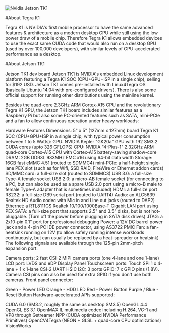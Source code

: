 <img alt="Nvidia Jetson TK1" src="http://quickreachmedia.sytes.net/pics/nvidia-jetson-tk1.jpg" />

#About Tegra K1

Tegra K1 is NVIDIA's first mobile processor to have the same advanced features & architecture as a modern desktop GPU while still using the low power draw of a mobile chip. Therefore Tegra K1 allows embedded devices to use the exact same CUDA code that would also run on a desktop GPU (used by over 100,000 developers), with similar levels of GPU-accelerated performance as a desktop.

#About Jetson TK1

Jetson TK1 dev board
Jetson TK1 is NVIDIA's embedded Linux development platform featuring a Tegra K1 SOC (CPU+GPU+ISP in a single chip), selling for $192 USD. Jetson TK1 comes pre-installed with Linux4Tegra OS (basically Ubuntu 14.04 with pre-configured drivers). There is also some official support for running other distributions using the mainline kernel.

Besides the quad-core 2.3GHz ARM Cortex-A15 CPU and the revolutionary Tegra K1 GPU, the Jetson TK1 board includes similar features as a Raspberry Pi but also some PC-oriented features such as SATA, mini-PCIe and a fan to allow continuous operation under heavy workloads:

Hardware Features
Dimensions: 5" x 5" (127mm x 127mm) board
Tegra K1 SOC (CPU+GPU+ISP in a single chip, with typical power consumption between 1 to 5 Watts):
GPU: NVIDIA Kepler "GK20a" GPU with 192 SM3.2 CUDA cores (upto 326 GFLOPS)
CPU: NVIDIA "4-Plus-1" 2.32GHz ARM quad-core Cortex-A15 CPU with Cortex-A15 battery-saving shadow-core
DRAM: 2GB DDR3L 933MHz EMC x16 using 64-bit data width
Storage: 16GB fast eMMC 4.51 (routed to SDMMC4)
mini-PCIe: a half-height single-lane PEX slot (such as for Wifi, SSD RAID, FireWire or Ethernet addon cards)
SD/MMC card: a full-size slot (routed to SDMMC3)
USB 3.0: a full-size Type-A female socket
USB 2.0: a micro-AB female socket (for connecting to a PC, but can also be used as a spare USB 2.0 port using a micro-B male to female Type-A adapter that is sometimes included)
HDMI: a full-size port
RS232: a full-size DB9 serial port (routed to UART4)
Audio: an ALC5639 Realtek HD Audio codec with Mic in and Line out jacks (routed to DAP2)
Ethernet: a RTL8111GS Realtek 10/100/1000Base-T Gigabit LAN port using PEX
SATA: a full-size port that supports 2.5" and 3.5" disks, but is not hot-pluggable. (Turn off the power before plugging in SATA disk drives)
JTAG: a 2x10-pin 0.1" port for professional debugging
Power: a 12V DC barrel power jack and a 4-pin PC IDE power connector, using AS3722 PMIC
Fan: a fan-heatsink running on 12V (to allow safely running intense workloads continuously, but can usually be replaced by a heat-spreader or heatsink)
The following signals are available through the 125-pin 2mm-pitch expansion port:

Camera ports: 2 fast CSI-2 MIPI camera ports (one 4-lane and one 1-lane)
LCD port: LVDS and eDP Display Panel
Touchscreen ports: Touch SPI 1 x 4-lane + 1 x 1-lane CSI-2
UART
HSIC
I2C: 3 ports
GPIO: 7 x GPIO pins (1.8V). Camera CSI pins can also be used for extra GPIO if you don't use both cameras.
Front panel connector:

Green - Power LED
Orange - HDD LED
Red - Power Button
Purple / Blue - Reset Button
Hardware-accelerated APIs supported:

CUDA 6.0 (SM3.2, roughly the same as desktop SM3.5)
OpenGL 4.4
OpenGL ES 3.1
OpenMAX IL multimedia codec including H.264, VC-1 and VP8 through Gstreamer
NPP (CUDA optimized NVIDIA Performance Primitives)
OpenCV4Tegra (NEON + GLSL + quad-core CPU optimizations)
VisionWorks


